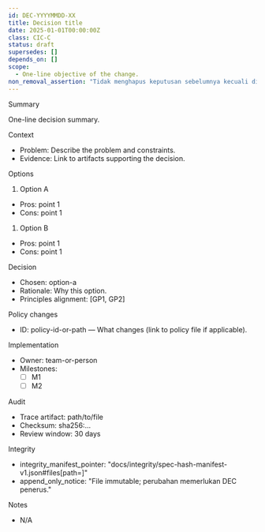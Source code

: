 ```yaml
---
id: DEC-YYYYMMDD-XX
title: Decision title
date: 2025-01-01T00:00:00Z
class: CIC-C
status: draft
supersedes: []
depends_on: []
scope:
  - One-line objective of the change.
non_removal_assertion: "Tidak menghapus keputusan sebelumnya kecuali dinyatakan eksplisit."
---
```


Summary

One-line decision summary.

Context

- Problem: Describe the problem and constraints.
- Evidence: Link to artifacts supporting the decision.

Options

1. Option A

- Pros: point 1
- Cons: point 1

1. Option B

- Pros: point 1
- Cons: point 1

Decision

- Chosen: option-a
- Rationale: Why this option.
- Principles alignment: [GP1, GP2]

Policy changes

- ID: policy-id-or-path — What changes (link to policy file if applicable).

Implementation

- Owner: team-or-person
- Milestones:
  - [ ] M1
  - [ ] M2

Audit

- Trace artifact: path/to/file
- Checksum: sha256:...
- Review window: 30 days

Integrity

- integrity_manifest_pointer: "docs/integrity/spec-hash-manifest-v1.json#files[path=<path>]"
- append_only_notice: "File immutable; perubahan memerlukan DEC penerus."

Notes

- N/A
